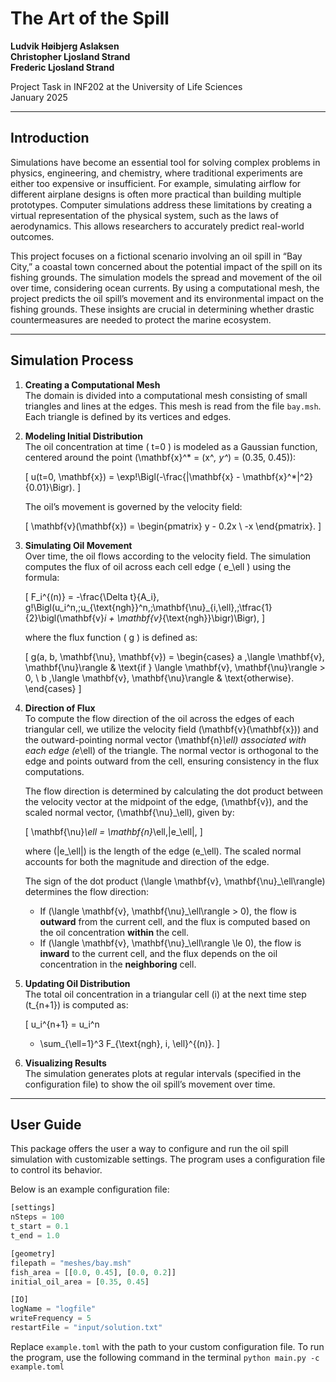 # The Art of the Spill

**Ludvik Høibjerg Aslaksen**  
**Christopher Ljosland Strand**  
**Frederic Ljosland Strand**  

Project Task in INF202 at the University of Life Sciences  
January 2025

---

## Introduction

Simulations have become an essential tool for solving complex problems in physics, engineering, and chemistry, where traditional experiments are either too expensive or insufficient. For example, simulating airflow for different airplane designs is often more practical than building multiple prototypes. Computer simulations address these limitations by creating a virtual representation of the physical system, such as the laws of aerodynamics. This allows researchers to accurately predict real-world outcomes.

This project focuses on a fictional scenario involving an oil spill in “Bay City,” a coastal town concerned about the potential impact of the spill on its fishing grounds. The simulation models the spread and movement of the oil over time, considering ocean currents. By using a computational mesh, the project predicts the oil spill’s movement and its environmental impact on the fishing grounds. These insights are crucial in determining whether drastic countermeasures are needed to protect the marine ecosystem.

---

## Simulation Process

1. **Creating a Computational Mesh**  
   The domain is divided into a computational mesh consisting of small triangles and lines at the edges. This mesh is read from the file `bay.msh`. Each triangle is defined by its vertices and edges.

2. **Modeling Initial Distribution**  
   The oil concentration at time \( t=0 \) is modeled as a Gaussian function, centered around the point \(\mathbf{x}^* = (x^*, y^*) = (0.35, 0.45)\):

   \[
   u(t=0, \mathbf{x}) = \exp\!\Bigl(-\frac{\|\mathbf{x} - \mathbf{x}^*\|^2}{0.01}\Bigr).
   \]

   The oil’s movement is governed by the velocity field:

   \[
   \mathbf{v}(\mathbf{x}) = 
   \begin{pmatrix}
       y - 0.2x \\
       -x
   \end{pmatrix}.
   \]

3. **Simulating Oil Movement**  
   Over time, the oil flows according to the velocity field. The simulation computes the flux of oil across each cell edge \( e_\ell \) using the formula:

   \[
   F_i^{(n)} 
   = -\frac{\Delta t}{A_i}\,
     g\!\Bigl(u_i^n,\;u_{\text{ngh}}^n,\;\mathbf{\nu}_{i,\ell},\;\tfrac{1}{2}\bigl(\mathbf{v}_i + \mathbf{v}_{\text{ngh}}\bigr)\Bigr),
   \]

   where the flux function \( g \) is defined as:

   \[
   g(a, b, \mathbf{\nu}, \mathbf{v}) =
   \begin{cases}
       a \,\langle \mathbf{v}, \mathbf{\nu}\rangle & \text{if } \langle \mathbf{v}, \mathbf{\nu}\rangle > 0, \\
       b \,\langle \mathbf{v}, \mathbf{\nu}\rangle & \text{otherwise}.
   \end{cases}
   \]

4. **Direction of Flux**  
   To compute the flow direction of the oil across the edges of each triangular cell, we utilize the velocity field \(\mathbf{v}(\mathbf{x})\) and the outward-pointing normal vector \(\mathbf{n}_\ell\) associated with each edge \(e_\ell\) of the triangle. The normal vector is orthogonal to the edge and points outward from the cell, ensuring consistency in the flux computations.

   The flow direction is determined by calculating the dot product between the velocity vector at the midpoint of the edge, \(\mathbf{v}\), and the scaled normal vector, \(\mathbf{\nu}_\ell\), given by:

   \[
   \mathbf{\nu}_\ell = \mathbf{n}_\ell\,\|e_\ell\|,
   \]

   where \(\|e_\ell\|\) is the length of the edge \(e_\ell\). The scaled normal accounts for both the magnitude and direction of the edge.

   The sign of the dot product \(\langle \mathbf{v}, \mathbf{\nu}_\ell\rangle\) determines the flow direction:

   - If \(\langle \mathbf{v}, \mathbf{\nu}_\ell\rangle > 0\), the flow is **outward** from the current cell, and the flux is computed based on the oil concentration **within** the cell.
   - If \(\langle \mathbf{v}, \mathbf{\nu}_\ell\rangle \le 0\), the flow is **inward** to the current cell, and the flux depends on the oil concentration in the **neighboring** cell.

5. **Updating Oil Distribution**  
   The total oil concentration in a triangular cell \(i\) at the next time step \(t_{n+1}\) is computed as:

   \[
   u_i^{n+1} 
   = u_i^n 
     + \sum_{\ell=1}^3 
       F_{\text{ngh}, i, \ell}^{(n)}.
   \]

6. **Visualizing Results**  
   The simulation generates plots at regular intervals (specified in the configuration file) to show the oil spill’s movement over time.



---

## User Guide

This package offers the user a way to configure and run the oil spill simulation with customizable settings. The program uses a configuration file to control its behavior.

Below is an example configuration file:

```python
[settings]
nSteps = 100
t_start = 0.1
t_end = 1.0

[geometry]
filepath = "meshes/bay.msh"
fish_area = [[0.0, 0.45], [0.0, 0.2]]
initial_oil_area = [0.35, 0.45]

[IO]
logName = "logfile"
writeFrequency = 5
restartFile = "input/solution.txt"
```

Replace `example.toml` with the path to your custom configuration file.
To run the program, use the following command in the terminal
`python main.py -c example.toml`
